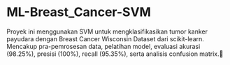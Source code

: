 # ML-Breast_Cancer-SVM
Proyek ini menggunakan SVM untuk mengklasifikasikan tumor kanker payudara dengan Breast Cancer Wisconsin Dataset dari scikit-learn. Mencakup pra-pemrosesan data, pelatihan model, evaluasi akurasi (98.25%), presisi (100%), recall (95.35%), serta analisis confusion matrix.🚀

